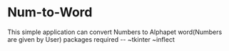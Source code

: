 # Num-to-Word
This simple application can convert Numbers to Alphapet word(Numbers are given by User)
packages required --
    ~tkinter
    ~inflect
